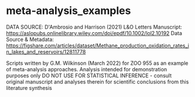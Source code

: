 # meta-analysis_examples

DATA SOURCE: D'Ambrosio and Harrison (2021) L&O Letters
Manuscript: https://aslopubs.onlinelibrary.wiley.com/doi/epdf/10.1002/lol2.10192
Data Source & Metadata: https://figshare.com/articles/dataset/Methane_production_oxidation_rates_in_lakes_and_reservoirs/12811778

Scripts written by G.M. Wilkinson (March 2022) for ZOO 955 as an example of meta-analysis approaches. Analysis intended for demonstration purposes only
DO NOT USE FOR STATISTICAL INFERENCE - consult original manuscript and analyses therein for scientific conclusions from this literature synthesis
